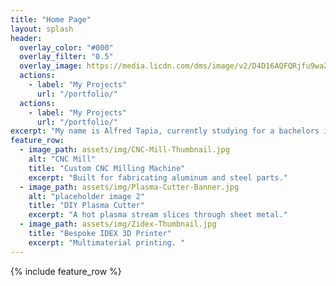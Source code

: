 ```yaml
---
title: "Home Page"
layout: splash
header:
  overlay_color: "#000"
  overlay_filter: "0.5"
  overlay_image: https://media.licdn.com/dms/image/v2/D4D16AQFQRjfu9waZ3g/profile-displaybackgroundimage-shrink_350_1400/profile-displaybackgroundimage-shrink_350_1400/0/1710531453029?e=1741824000&v=beta&t=SwEzgnNzO2jnmNrA6RNekelfvNNFoJ_ABpC47PsLD9w
  actions:
    - label: "My Projects"
      url: "/portfolio/"
  actions:
    - label: "My Projects"
      url: "/portfolio/"
excerpt: "My name is Alfred Tapia, currently studying for a bachelors in Computer Science at Vanderbilt University. My area of expertise is web development, with an emphasis on front-end development"
feature_row:
  - image_path: assets/img/CNC-Mill-Thumbnail.jpg
    alt: "CNC Mill"
    title: "Custom CNC Milling Machine"
    excerpt: "Built for fabricating aluminum and steel parts."
  - image_path: assets/img/Plasma-Cutter-Banner.jpg
    alt: "placeholder image 2"
    title: "DIY Plasma Cutter"
    excerpt: "A hot plasma stream slices through sheet metal."
  - image_path: assets/img/Zidex-Thumbnail.jpg
    title: "Bespoke IDEX 3D Printer"
    excerpt: "Multimaterial printing. "
---
```


{% include feature_row %}

